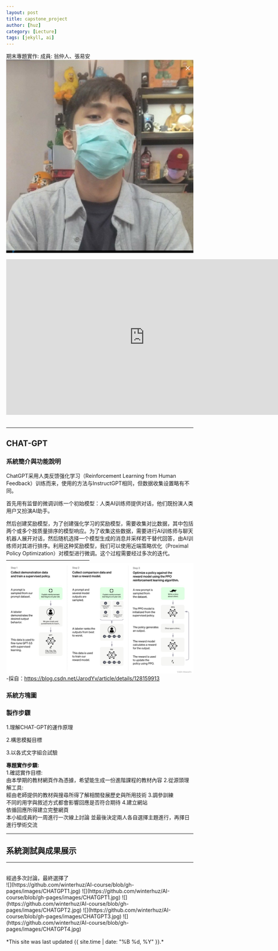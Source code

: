 ```yaml
---
layout: post
title: capstone_project
author: [huz]
category: [Lecture]
tags: [jekyll, ai]
---
```


期末專題實作:
成員: 翁仲人、張易安 <br>
![](https://github.com/winterhuz/facenet-pytorch/blob/master/data/test_images/huz/1.jpg?raw=true)
<br>
<iframe width="743" height="418" src="https://www.youtube.com/embed/0cnXUcWJ4r4" title="Craziest Chat GPT Generated Stories" frameborder="0" allow="accelerometer; autoplay; clipboard-write; encrypted-media; gyroscope; picture-in-picture; web-share" allowfullscreen></iframe>
<br>
<br>

---
## CHAT-GPT

### 系統簡介與功能說明

ChatGPT采用人类反馈强化学习（Reinforcement Learning from Human Feedback）训练而来，使用的方法与InstructGPT相同，但数据收集设置略有不同。

首先用有监督的微调训练一个初始模型：人类AI训练师提供对话，他们既扮演人类用户又扮演AI助手。

然后创建奖励模型，为了创建强化学习的奖励模型，需要收集对比数据，其中包括两个或多个按质量排序的模型响应。为了收集这些数据，需要进行AI训练师与聊天机器人展开对话，然后随机选择一个模型生成的消息并采样若干替代回答，由AI训练师对其进行排序。利用这种奖励模型，我们可以使用近端策略优化（Proximal Policy Optimization）对模型进行微调。这个过程需要经过多次的迭代。
————————————————
![](https://github.com/winterhuz/AI-course/blob/gh-pages/images/CHATGPTBLOCK.jpg)
-採自：https://blog.csdn.net/JarodYv/article/details/128159913

### 系統方塊圖


### 製作步驟 
1.理解CHAT-GPT的運作原理

2.構思模擬目標

3.以各式文字組合試驗

**專題實作步驟:** 
<br>
1.確認實作目標:<br>
由本學期的教材網頁作為憑據，希望能生成一份進階課程的教材內容
2.從源頭理解工具:<br>
經由老師提供的教材與搜尋所得了解相關發展歷史與所用技術
3.調參訓練<br>
不同的用字與敘述方式都會影響回應是否符合期待
4.建立網站<br>
依循回應所得建立完整網頁
<br>
本小組成員約一周進行一次線上討論
並最後決定兩人各自選擇主題進行，再擇日進行學術交流


---
## 系統測試與成果展示
---
<br>
經過多次討論，最終選擇了
<br>
![](https://github.com/winterhuz/AI-course/blob/gh-pages/images/CHATGPT1.jpg)
![](https://github.com/winterhuz/AI-course/blob/gh-pages/images/CHATGPT1.jpg)
![](https://github.com/winterhuz/AI-course/blob/gh-pages/images/CHATGPT2.jpg)
![](https://github.com/winterhuz/AI-course/blob/gh-pages/images/CHATGPT3.jpg)
![](https://github.com/winterhuz/AI-course/blob/gh-pages/images/CHATGPT4.jpg)

<br>
<br>
*This site was last updated {{ site.time | date: "%B %d, %Y" }}.*

